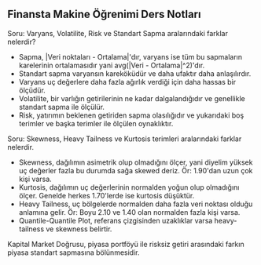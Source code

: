 ## Finansta Makine Öğrenimi Ders Notları

Soru: Varyans, Volatilite, Risk ve Standart Sapma aralarındaki farklar nelerdir?
  - Sapma, |Veri noktaları - Ortalama|'dır, varyans ise tüm bu sapmaların karelerinin ortalamasıdır yani avg(|Veri - Ortalama|^2)'dır.
  - Standart sapma varyansın kareköküdür ve daha ufaktır daha anlaşılırdır.
  - Varyans uç değerlere daha fazla ağırlık verdiği için daha hassas bir ölçüdür.
  - Volatilite, bir varlığın getirilerinin ne kadar dalgalandığıdır ve genellikle standart sapma ile ölçülür.
  - Risk, yatırımın beklenen getiriden sapma olasılığıdır ve yukarıdaki boş terimler ve başka terimler ile ölçülen oynaklıktır.
  
Soru: Skewness, Heavy Tailness ve Kurtosis terimleri aralarındaki farklar nelerdir.
  - Skewness, dağılımın asimetrik olup olmadığını ölçer, yani diyelim yüksek uç değerler fazla bu durumda sağa skewed deriz. Ör: 1.90'dan uzun çok kişi varsa.
  - Kurtosis, dağılımın uç değerlerinin normalden yoğun olup olmadığını ölçer. Genelde herkes 1.70'lerde ise kurtosis düşüktür.
  - Heavy Tailness, uç bölgelerde normalden daha fazla veri noktası olduğu anlamına gelir. Ör: Boyu 2.10 ve 1.40 olan normalden fazla kişi varsa.
  - Quantile-Quantile Plot, referans çizgisinden uzaklıklar varsa heavy-tailness ve skewness belirtir.

Kapital Market Doğrusu, piyasa portföyü ile risksiz getiri arasındaki farkın piyasa standart sapmasına bölünmesidir.
